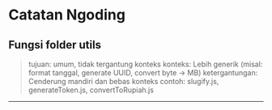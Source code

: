 # Catatan Ngoding

## Fungsi folder utils

> tujuan: umum, tidak tergantung konteks
> konteks: Lebih generik (misal: format tanggal, generate UUID, convert byte → MB)
> ketergantungan: Cenderung mandiri dan bebas konteks
> contoh: slugify.js, generateToken.js, convertToRupiah.js

---
